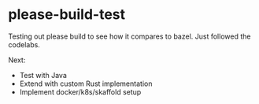 # please-build-test


Testing out please build to see how it compares to bazel. Just followed the codelabs.


Next:
- Test with Java
- Extend with custom Rust implementation
- Implement docker/k8s/skaffold setup
